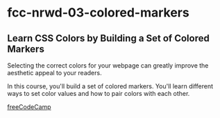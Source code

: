 # fcc-nrwd-03-colored-markers

## Learn CSS Colors by Building a Set of Colored Markers

Selecting the correct colors for your webpage can greatly improve the aesthetic appeal to your readers.

In this course, you'll build a set of colored markers. You'll learn different ways to set color values and how to pair colors with each other.

[freeCodeCamp](https://www.freecodecamp.org/learn/2022/responsive-web-design/)